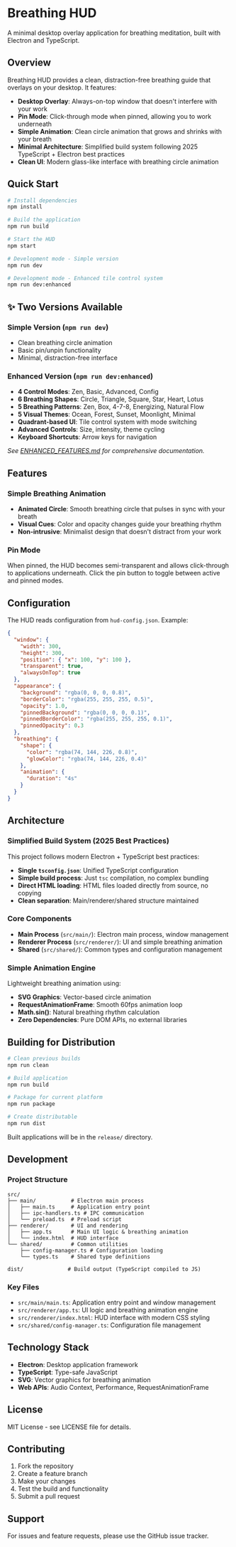 # Breathing HUD

A minimal desktop overlay application for breathing meditation, built with Electron and TypeScript.

## Overview

Breathing HUD provides a clean, distraction-free breathing guide that overlays on your desktop. It features:

- **Desktop Overlay**: Always-on-top window that doesn't interfere with your work
- **Pin Mode**: Click-through mode when pinned, allowing you to work underneath
- **Simple Animation**: Clean circle animation that grows and shrinks with your breath
- **Minimal Architecture**: Simplified build system following 2025 TypeScript + Electron best practices
- **Clean UI**: Modern glass-like interface with breathing circle animation

## Quick Start

```bash
# Install dependencies
npm install

# Build the application
npm run build

# Start the HUD
npm start

# Development mode - Simple version
npm run dev

# Development mode - Enhanced tile control system
npm run dev:enhanced
```

## ✨ Two Versions Available

### Simple Version (`npm run dev`)
- Clean breathing circle animation
- Basic pin/unpin functionality  
- Minimal, distraction-free interface

### Enhanced Version (`npm run dev:enhanced`)
- **4 Control Modes**: Zen, Basic, Advanced, Config
- **6 Breathing Shapes**: Circle, Triangle, Square, Star, Heart, Lotus
- **5 Breathing Patterns**: Zen, Box, 4-7-8, Energizing, Natural Flow
- **5 Visual Themes**: Ocean, Forest, Sunset, Moonlight, Minimal
- **Quadrant-based UI**: Tile control system with mode switching
- **Advanced Controls**: Size, intensity, theme cycling
- **Keyboard Shortcuts**: Arrow keys for navigation

*See [ENHANCED_FEATURES.md](./ENHANCED_FEATURES.md) for comprehensive documentation.*

## Features

### Simple Breathing Animation
- **Animated Circle**: Smooth breathing circle that pulses in sync with your breath
- **Visual Cues**: Color and opacity changes guide your breathing rhythm
- **Non-intrusive**: Minimalist design that doesn't distract from your work

### Pin Mode
When pinned, the HUD becomes semi-transparent and allows click-through to applications underneath. Click the pin button to toggle between active and pinned modes.

## Configuration

The HUD reads configuration from `hud-config.json`. Example:

```json
{
  "window": {
    "width": 300,
    "height": 300,
    "position": { "x": 100, "y": 100 },
    "transparent": true,
    "alwaysOnTop": true
  },
  "appearance": {
    "background": "rgba(0, 0, 0, 0.8)",
    "borderColor": "rgba(255, 255, 255, 0.5)",
    "opacity": 1.0,
    "pinnedBackground": "rgba(0, 0, 0, 0.1)",
    "pinnedBorderColor": "rgba(255, 255, 255, 0.1)",
    "pinnedOpacity": 0.3
  },
  "breathing": {
    "shape": {
      "color": "rgba(74, 144, 226, 0.8)",
      "glowColor": "rgba(74, 144, 226, 0.4)"
    },
    "animation": {
      "duration": "4s"
    }
  }
}
```

## Architecture

### Simplified Build System (2025 Best Practices)

This project follows modern Electron + TypeScript best practices:

- **Single `tsconfig.json`**: Unified TypeScript configuration
- **Simple build process**: Just `tsc` compilation, no complex bundling
- **Direct HTML loading**: HTML files loaded directly from source, no copying
- **Clean separation**: Main/renderer/shared structure maintained

### Core Components

- **Main Process** (`src/main/`): Electron main process, window management
- **Renderer Process** (`src/renderer/`): UI and simple breathing animation
- **Shared** (`src/shared/`): Common types and configuration management

### Simple Animation Engine

Lightweight breathing animation using:
- **SVG Graphics**: Vector-based circle animation
- **RequestAnimationFrame**: Smooth 60fps animation loop
- **Math.sin()**: Natural breathing rhythm calculation
- **Zero Dependencies**: Pure DOM APIs, no external libraries

## Building for Distribution

```bash
# Clean previous builds
npm run clean

# Build application
npm run build

# Package for current platform
npm run package

# Create distributable
npm run dist
```

Built applications will be in the `release/` directory.

## Development

### Project Structure
```
src/
├── main/           # Electron main process
│   ├── main.ts     # Application entry point
│   ├── ipc-handlers.ts # IPC communication
│   └── preload.ts  # Preload script
├── renderer/       # UI and rendering  
│   ├── app.ts      # Main UI logic & breathing animation
│   └── index.html  # HUD interface
└── shared/         # Common utilities
    ├── config-manager.ts # Configuration loading
    └── types.ts    # Shared type definitions

dist/              # Build output (TypeScript compiled to JS)
```

### Key Files
- `src/main/main.ts`: Application entry point and window management
- `src/renderer/app.ts`: UI logic and breathing animation engine
- `src/renderer/index.html`: HUD interface with modern CSS styling
- `src/shared/config-manager.ts`: Configuration file management

## Technology Stack

- **Electron**: Desktop application framework
- **TypeScript**: Type-safe JavaScript
- **SVG**: Vector graphics for breathing animation
- **Web APIs**: Audio Context, Performance, RequestAnimationFrame

## License

MIT License - see LICENSE file for details.

## Contributing

1. Fork the repository
2. Create a feature branch
3. Make your changes
4. Test the build and functionality
5. Submit a pull request

## Support

For issues and feature requests, please use the GitHub issue tracker.